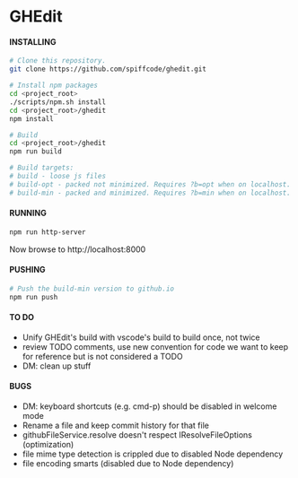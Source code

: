 # GHEdit

#### INSTALLING
```bash
# Clone this repository.
git clone https://github.com/spiffcode/ghedit.git

# Install npm packages
cd <project_root>
./scripts/npm.sh install
cd <project_root>/ghedit
npm install

# Build
cd <project_root>/ghedit
npm run build

# Build targets:
# build - loose js files
# build-opt - packed not minimized. Requires ?b=opt when on localhost.
# build-min - packed and minimized. Requires ?b=min when on localhost.
```

#### RUNNING
```bash
npm run http-server
```

Now browse to http://localhost:8000

#### PUSHING
```bash
# Push the build-min version to github.io
npm run push
```

#### TO DO

* Unify GHEdit's build with vscode's build to build once, not twice
* review TODO comments, use new convention for code we want to keep for reference but is not considered a TODO
* DM: clean up stuff

#### BUGS

* DM: keyboard shortcuts (e.g. cmd-p) should be disabled in welcome mode
* Rename a file and keep commit history for that file
* githubFileService.resolve doesn't respect IResolveFileOptions (optimization)
* file mime type detection is crippled due to disabled Node dependency
* file encoding smarts (disabled due to Node dependency)
